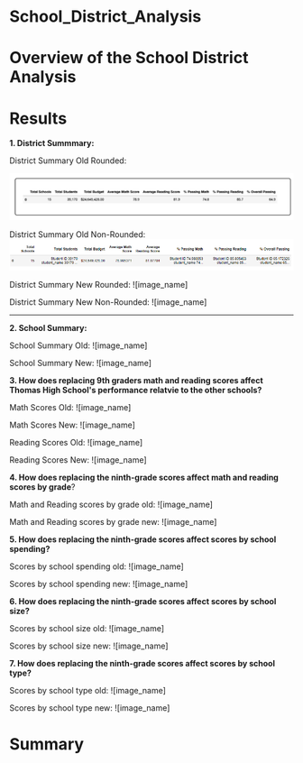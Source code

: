 # School_District_Analysis
# Overview of the School District Analysis
# Results

**1.  District Summmary:**

District Summary Old Rounded:

![image_name](https://github.com/jessicameyer23/School_District_Analysis/blob/main/Challenge%204%20Images/old%20district%20summary%20picture%20rounded..png)

District Summary Old Non-Rounded:
![image_name](https://github.com/jessicameyer23/School_District_Analysis/blob/main/Challenge%204%20Images/Old%20District%20Summary%20picture%20detailed.png)

District Summary New Rounded:
![image_name]

District Summary New Non-Rounded:
![image_name]

****
**2.  School Summary:**

School Summary Old:
![image_name]

School Summary New:
![image_name]


**3.  How does replacing 9th graders math and reading scores affect Thomas High School's performance relatvie to the other schools?**

Math Scores Old:
![image_name]

Math Scores New:
![image_name]

Reading Scores Old:
![image_name]

Reading Scores New:
![image_name]


**4.  How does replacing the ninth-grade scores affect math and reading scores by grade**?

Math and Reading scores by grade old:
![image_name]

Math and Reading scores by grade new:
![image_name]


**5.  How does replacing the ninth-grade scores affect scores by school spending?**

Scores by school spending old:
![image_name]

Scores by school spending new:
![image_name]







**6.  How does replacing the ninth-grade scores affect scores by school size?**

Scores by school size old:
![image_name]

Scores by school size new:
![image_name]











**7.  How does replacing the ninth-grade scores affect scores by school type?**


Scores by school type old:
![image_name]


Scores by school type new:
![image_name]






# Summary
